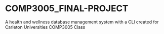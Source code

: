 # COMP3005_FINAL-PROJECT
A health and wellness database management system with a CLI created for Carleton Universities COMP3005 Class

